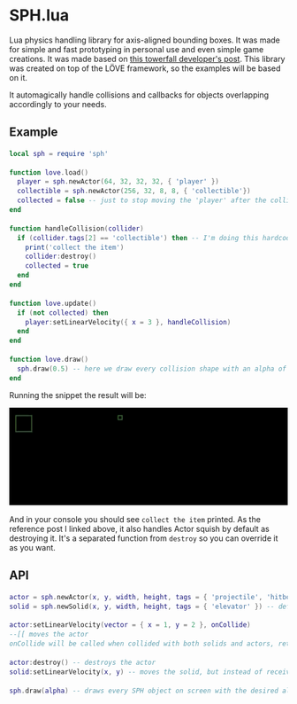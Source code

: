 # SPH.lua

Lua physics handling library for axis-aligned bounding boxes. It was made for simple and fast prototyping in personal use and even simple game creations. It was made based on [this towerfall developer's post](https://mattmakesgames.tumblr.com/post/127890619821/towerfall-physics). This library was created on top of the LÖVE framework, so the examples will be based on it.

It automagically handle collisions and callbacks for objects overlapping accordingly to your needs.

## Example

```lua
local sph = require 'sph'

function love.load()
  player = sph.newActor(64, 32, 32, 32, { 'player' })
  collectible = sph.newActor(256, 32, 8, 8, { 'collectible'})
  collected = false -- just to stop moving the 'player' after the collision trigger
end

function handleCollision(collider)
  if (collider.tags[2] == 'collectible') then -- I'm doing this hardcoded but on a real life project you'll not do that
    print('collect the item')
    collider:destroy()
    collected = true
  end
end

function love.update()
  if (not collected) then
    player:setLinearVelocity({ x = 3 }, handleCollision)
  end
end

function love.draw()
  sph.draw(0.5) -- here we draw every collision shape with an alpha of 50%
end
```

Running the snippet the result will be:

![](sample.gif)

And in your console you should see `collect the item` printed.
As the reference post I linked above, it also handles Actor squish by default as destroying it. It's a separated function from `destroy` so you can override it as you want.

## API

```lua
actor = sph.newActor(x, y, width, height, tags = { 'projectile', 'hitbox' }) -- default tag[1] = 'actor'
solid = sph.newSolid(x, y, width, height, tags = { 'elevator' }) -- default tag[1] = 'solid'

actor:setLinearVelocity(vector = { x = 1, y = 2 }, onCollide)
--[[ moves the actor
onCollide will be called when collided with both solids and actors, returning the trigger (for actors) or collider object ]]--

actor:destroy() -- destroys the actor
solid:setLinearVelocity(x, y) -- moves the solid, but instead of receiving a vector table, x and y are received as separated parameters

sph.draw(alpha) -- draws every SPH object on screen with the desired alpha (0 - 1)
```
